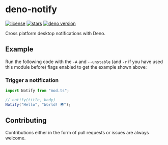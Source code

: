 # deno-notify

[![license](https://img.shields.io/github/license/divy-work/deno-notify)](https://github.com/divy-work/deno-notify/blob/master/LICENSE)
[![stars](https://img.shields.io/github/stars/divy-work/deno-notify)](https://github.com/divy-work/deno-notify/stargazers)
[![deno version](https://img.shields.io/badge/deno-1.0.2-success)](https://github.com/denoland/deno)

Cross platform desktop notifications with Deno.

## Example

Run the following code with the `-A` and `--unstable` (and `-r` if you have
used this module before) flags enabled to get the example shown above:

### Trigger a notification

```ts
import Notify from "mod.ts";

// notify(title, body)
Notify("Hello", "World! 🌍");
```

## Contributing

Contributions either in the form of pull requests or issues are always welcome.
